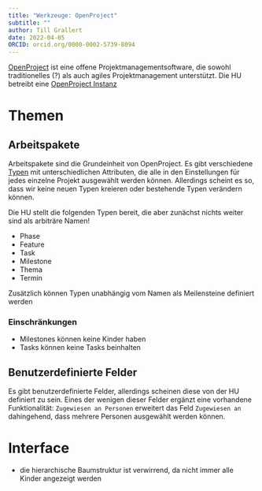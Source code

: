 ```yaml
---
title: "Werkzeuge: OpenProject"
subtitle: ""
author: Till Grallert
date: 2022-04-05 
ORCID: orcid.org/0000-0002-5739-8094
---
```


[OpenProject](https://www.openproject.org/) ist eine offene Projektmanagementsoftware, die sowohl traditionelles (?) als auch agiles Projektmanagement unterstützt. Die HU betreibt eine [OpenProject Instanz](https://hu-berlin.openproject.com/)

# Themen
## Arbeitspakete

Arbeitspakete sind die Grundeinheit von OpenProject. Es gibt verschiedene [Typen](https://www.openproject.org/docs/user-guide/projects/project-settings/work-package-types/) mit unterschiedlichen Attributen, die alle in den Einstellungen für jedes einzelne Projekt ausgewählt werden können. Allerdings scheint es so, dass wir keine neuen Typen kreieren oder bestehende Typen verändern können.

Die HU stellt die folgenden Typen bereit, die aber zunächst nichts weiter sind als arbiträre Namen!

- Phase
- Feature
- Task
- Milestone
- Thema
- Termin

Zusätzlich können Typen unabhängig vom Namen als Meilensteine definiert werden

### Einschränkungen

- Milestones können keine Kinder haben
- Tasks können keine Tasks beinhalten

## Benutzerdefinierte Felder

Es gibt benutzerdefinierte Felder, allerdings scheinen diese von der HU definiert zu sein. Eines der wenigen dieser Felder ergänzt eine vorhandene Funktionalität: `Zugewiesen an Personen` erweitert das Feld `Zugewiesen an` dahingehend, dass mehrere Personen ausgewählt werden können.

# Interface

- die hierarchische Baumstruktur ist verwirrend, da nicht immer alle Kinder angezeigt werden